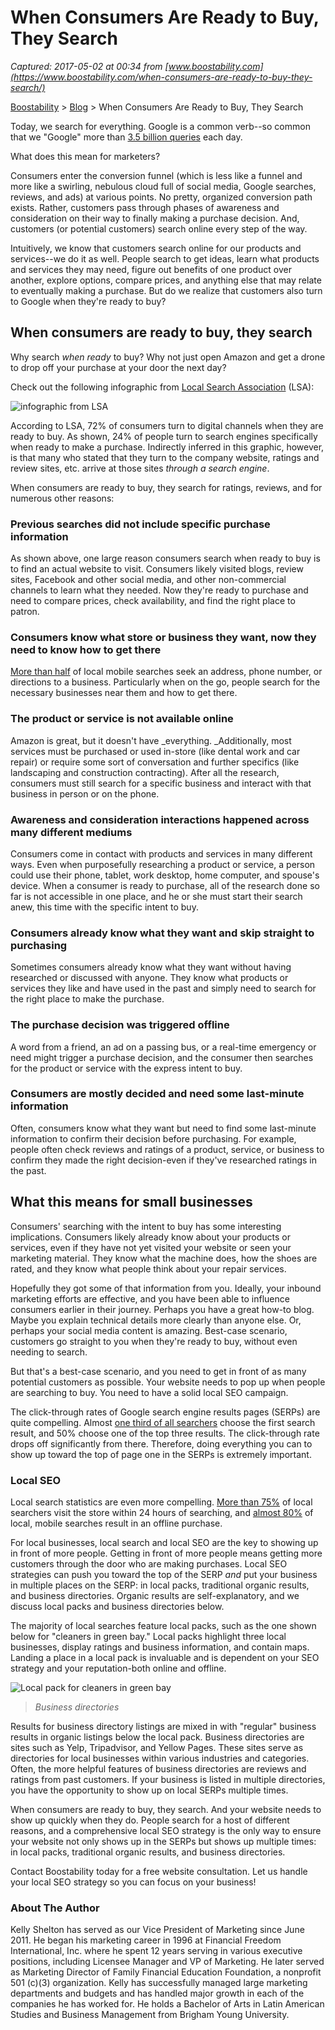 # When Consumers Are Ready to Buy, They Search

_Captured: 2017-05-02 at 00:34 from [www.boostability.com](https://www.boostability.com/when-consumers-are-ready-to-buy-they-search/)_

[Boostability](https://www.boostability.com) > [Blog](https://www.boostability.com/blog) > When Consumers Are Ready to Buy, They Search

Today, we search for everything. Google is a common verb--so common that we "Google" more than [3.5 billion queries](http://www.internetlivestats.com/google-search-statistics/) each day.

What does this mean for marketers?

Consumers enter the conversion funnel (which is less like a funnel and more like a swirling, nebulous cloud full of social media, Google searches, reviews, and ads) at various points. No pretty, organized conversion path exists. Rather, customers pass through phases of awareness and consideration on their way to finally making a purchase decision. And, customers (or potential customers) search online every step of the way.

Intuitively, we know that customers search online for our products and services--we do it as well. People search to get ideas, learn what products and services they may need, figure out benefits of one product over another, explore options, compare prices, and anything else that may relate to eventually making a purchase. But do we realize that customers also turn to Google when they're ready to buy?

## When consumers are ready to buy, they search

Why search _when ready_ to buy? Why not just open Amazon and get a drone to drop off your purchase at your door the next day?

Check out the following infographic from [Local Search Association](http://www.lsainsider.com/study-72-turn-to-digital-channels-when-ready-to-buy/archives#sthash.5lnNuMHK.mbRtxr5S.dpbs) (LSA):

![infographic from LSA](https://www.boostability.com/wp-content/uploads/2017/04/When-consumers-are-ready-to-buy-LSA-500x309.jpg)

According to LSA, 72% of consumers turn to digital channels when they are ready to buy. As shown, 24% of people turn to search engines specifically when ready to make a purchase. Indirectly inferred in this graphic, however, is that many who stated that they turn to the company website, ratings and review sites, etc. arrive at those sites _through a search engine_.

When consumers are ready to buy, they search for ratings, reviews, and for numerous other reasons:

### Previous searches did not include specific purchase information

As shown above, one large reason consumers search when ready to buy is to find an actual website to visit. Consumers likely visited blogs, review sites, Facebook and other social media, and other non-commercial channels to learn what they needed. Now they're ready to purchase and need to compare prices, check availability, and find the right place to patron.

### Consumers know what store or business they want, now they need to know how to get there

[More than half](http://searchengineland.com/study-78-percent-local-mobile-searches-result-offline-purchases-188660) of local mobile searches seek an address, phone number, or directions to a business. Particularly when on the go, people search for the necessary businesses near them and how to get there.

### The product or service is not available online

Amazon is great, but it doesn't have _everything. _Additionally, most services must be purchased or used in-store (like dental work and car repair) or require some sort of conversation and further specifics (like landscaping and construction contracting). After all the research, consumers must still search for a specific business and interact with that business in person or on the phone.

### Awareness and consideration interactions happened across many different mediums

Consumers come in contact with products and services in many different ways. Even when purposefully researching a product or service, a person could use their phone, tablet, work desktop, home computer, and spouse's device. When a consumer is ready to purchase, all of the research done so far is not accessible in one place, and he or she must start their search anew, this time with the specific intent to buy.

### Consumers already know what they want and skip straight to purchasing

Sometimes consumers already know what they want without having researched or discussed with anyone. They know what products or services they like and have used in the past and simply need to search for the right place to make the purchase.

### The purchase decision was triggered offline

A word from a friend, an ad on a passing bus, or a real-time emergency or need might trigger a purchase decision, and the consumer then searches for the product or service with the express intent to buy.

### Consumers are mostly decided and need some last-minute information

Often, consumers know what they want but need to find some last-minute information to confirm their decision before purchasing. For example, people often check reviews and ratings of a product, service, or business to confirm they made the right decision-even if they've researched ratings in the past.

## What this means for small businesses

Consumers' searching with the intent to buy has some interesting implications. Consumers likely already know about your products or services, even if they have not yet visited your website or seen your marketing material. They know what the machine does, how the shoes are rated, and they know what people think about your repair services.

Hopefully they got some of that information from you. Ideally, your inbound marketing efforts are effective, and you have been able to influence consumers earlier in their journey. Perhaps you have a great how-to blog. Maybe you explain technical details more clearly than anyone else. Or, perhaps your social media content is amazing. Best-case scenario, customers go straight to you when they're ready to buy, without even needing to search.

But that's a best-case scenario, and you need to get in front of as many potential customers as possible. Your website needs to pop up when people are searching to buy. You need to have a solid local SEO campaign.

The click-through rates of Google search engine results pages (SERPs) are quite compelling. Almost [one third of all searchers](http://www.smartinsights.com/search-engine-optimisation-seo/seo-analytics/comparison-of-google-clickthrough-rates-by-position/) choose the first search result, and 50% choose one of the top three results. The click-through rate drops off significantly from there. Therefore, doing everything you can to show up toward the top of page one in the SERPs is extremely important.

### Local SEO

Local search statistics are even more compelling. [More than 75%](http://www.hilborndigital.com/make-sure-consumers-can-find-you-when-theyre-ready-to-purchase/) of local searchers visit the store within 24 hours of searching, and [almost 80%](http://www.business2community.com/infographics/local-seo-statistics-must-know-infographics-01557523#jgT9c26IyDjfpRF6.97) of local, mobile searches result in an offline purchase.

For local businesses, local search and local SEO are the key to showing up in front of more people. Getting in front of more people means getting more customers through the door who are making purchases. Local SEO strategies can push you toward the top of the SERP _and_ put your business in multiple places on the SERP: in local packs, traditional organic results, and business directories. Organic results are self-explanatory, and we discuss local packs and business directories below.

The majority of local searches feature local packs, such as the one shown below for "cleaners in green bay." Local packs highlight three local businesses, display ratings and business information, and contain maps. Landing a place in a local pack is invaluable and is dependent on your SEO strategy and your reputation-both online and offline.

![Local pack for cleaners in green bay](https://www.boostability.com/wp-content/uploads/2017/04/cleaners-in-green-bay-500x460.png)

> _Business directories_

Results for business directory listings are mixed in with "regular" business results in organic listings below the local pack. Business directories are sites such as Yelp, Tripadvisor, and Yellow Pages. These sites serve as directories for local businesses within various industries and categories. Often, the more helpful features of business directories are reviews and ratings from past customers. If your business is listed in multiple directories, you have the opportunity to show up on local SERPs multiple times.

When consumers are ready to buy, they search. And your website needs to show up quickly when they do. People search for a host of different reasons, and a comprehensive local SEO strategy is the only way to ensure your website not only shows up in the SERPs but shows up multiple times: in local packs, traditional organic results, and business directories.

Contact Boostability today for a free website consultation. Let us handle your local SEO strategy so you can focus on your business!

###  About The Author 

Kelly Shelton has served as our Vice President of Marketing since June 2011. He began his marketing career in 1996 at Financial Freedom International, Inc. where he spent 12 years serving in various executive positions, including Licensee Manager and VP of Marketing. He later served as Marketing Director of Family Financial Education Foundation, a nonprofit 501 (c)(3) organization. Kelly has successfully managed large marketing departments and budgets and has handled major growth in each of the companies he has worked for. He holds a Bachelor of Arts in Latin American Studies and Business Management from Brigham Young University.

